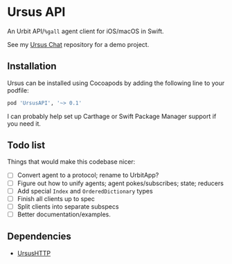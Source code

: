 # Ursus API

An Urbit API/`%gall` agent client for iOS/macOS in Swift.

See my [Ursus Chat](https://github.com/dclelland/UrsusChat) repository for a demo project.

## Installation

Ursus can be installed using Cocoapods by adding the following line to your podfile:

```ruby
pod 'UrsusAPI', '~> 0.1'
```

I can probably help set up Carthage or Swift Package Manager support if you need it.

## Todo list

Things that would make this codebase nicer:

- [ ] Convert agent to a protocol; rename to UrbitApp?
- [ ] Figure out how to unify agents; agent pokes/subscribes; state; reducers
- [ ] Add special `Index` and `OrderedDictionary` types
- [ ] Finish all clients up to spec 
- [ ] Split clients into separate subspecs
- [ ] Better documentation/examples.

## Dependencies

- [UrsusHTTP](https://github.com/dclelland/UrsusHTTP)
